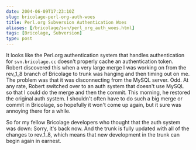 ```yaml
--- 
date: 2004-06-09T17:23:10Z
slug: bricolage-perl-org-auth-woes
title: Perl.org Subversion Authentication Woes
aliases: [/bricolage/svn/perl_org_auth_woes.html]
tags: [Bricolage, Subversion]
type: post
---
```


<p>It looks like the Perl.org authentication system that handles authentication for <code>svn.bricolage.cc</code> doesn't properly cache an authentication token. Robert discovered this when a very large merge I was working on from the rev_1_8 branch of Bricolage to trunk was hanging and then timing out on me. The problem was that it was disconnecting from the MySQL server. Odd. At any rate, Robert switched over to an auth system that doesn't use MySQL so that I could do the merge and then the commit. This morning, he restored the original auth system. I shouldn't often have to do such a big merge or commit in Bricolage, so hopefully it won't come up again, but it sure was annoying there for a while.</p>

<p>So for my fellow Bricolage developers who thought that the auth system was down: Sorry, it's back now. And the trunk is fully updated with all of the changes to rev_1_8, which means that new development in the trunk can begin again in earnest.</p>
